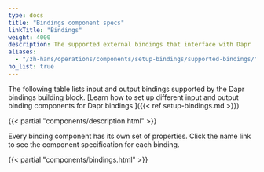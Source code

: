 ```yaml
---
type: docs
title: "Bindings component specs"
linkTitle: "Bindings"
weight: 4000
description: The supported external bindings that interface with Dapr
aliases:
  - "/zh-hans/operations/components/setup-bindings/supported-bindings/"
no_list: true
---
```


The following table lists input and output bindings supported by the Dapr bindings building block. [Learn how to set up different input and output binding components for Dapr bindings.]({{< ref setup-bindings.md >}})

{{< partial "components/description.html" >}}

Every binding component has its own set of properties. Click the name link to see the component specification for each binding.

{{< partial "components/bindings.html" >}}
